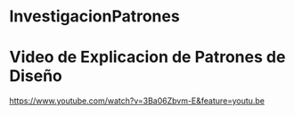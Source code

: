 # InvestigacionPatrones
# Video de Explicacion de Patrones de Diseño 

https://www.youtube.com/watch?v=3Ba06Zbvm-E&feature=youtu.be
